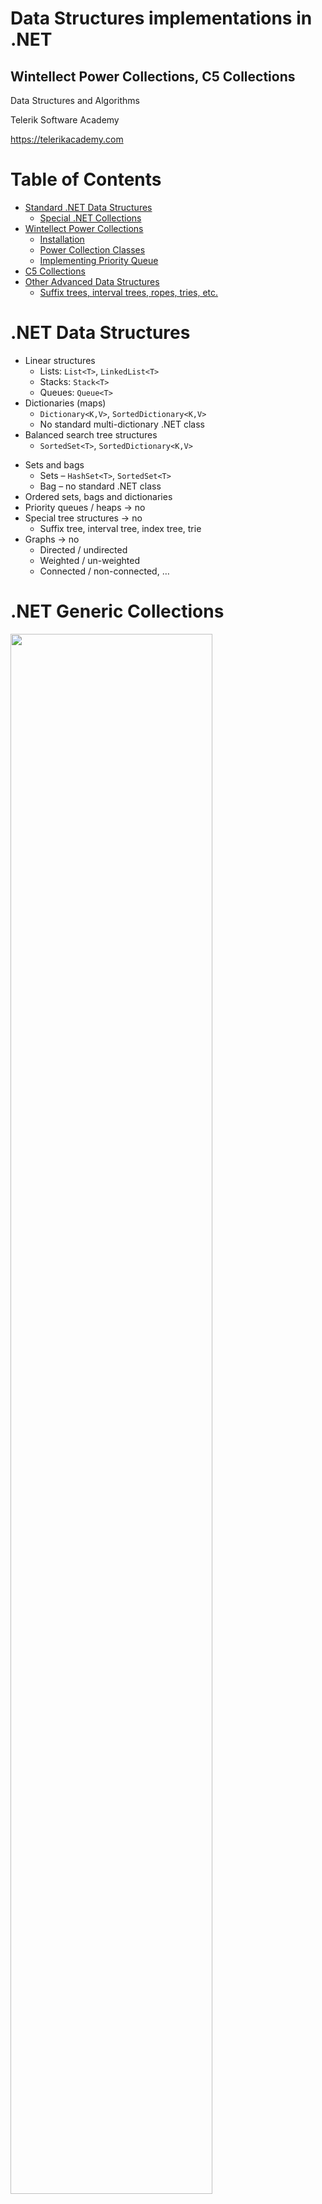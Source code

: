 <!-- section start -->
<!-- attr: { class:'slide-title', showInPresentation:true, hasScriptWrapper:true, style:'' } -->
# Data Structures implementations in .NET
##  Wintellect Power Collections, C5 Collections

<div class="signature">
    <p class="signature-course">Data Structures and Algorithms</p>
    <p class="signature-initiative">Telerik Software Academy</p>
    <a href="https://telerikacademy.com" class="signature-link">https://telerikacademy.com</a>
</div>

<!-- section start -->
<!-- attr: { showInPresentation:true, hasScriptWrapper:true, style:'' } -->
# Table of Contents
- [Standard .NET Data Structures](#standard)
  - [Special .NET Collections](#special)
- [Wintellect Power Collections](#wintellect)
  - [Installation](#wintellect)
  - [Power Collection Classes](#wintellectClasses)
  - [Implementing Priority Queue](#priorityQueue)
- [C5 Collections](#c5)
- [Other Advanced Data Structures](#advanced)
  - [Suffix trees, interval trees, ropes, tries, etc.](#advanced)


<!-- section start -->
<!-- attr: { class:'slide-section', showInPresentation:true, hasScriptWrapper:true, style:'' } -->
<!-- # Standard .NET Data Structures
##  Built-In .NET Data Structure Implementations -->


<!-- attr: { id:'standard', showInPresentation:true, hasScriptWrapper:true, style:'' } -->
# <a id="standard"></a>.NET Data Structures
* Linear structures
  * Lists: `List<T>`, `LinkedList<T>`
  * Stacks: `Stack<T>`
  * Queues: `Queue<T>`
* Dictionaries (maps)
  * `Dictionary<K,V>`, `SortedDictionary<K,V>`
  * No standard multi-dictionary .NET class
* Balanced search tree structures
  * `SortedSet<T>`, `SortedDictionary<K,V>`


<!-- attr: { showInPresentation:true, hasScriptWrapper:true, style:'font-size:0.95em' } -->
<!-- # .NET Data Structures -->
* Sets and bags
  * Sets – `HashSet<T>`, `SortedSet<T>`
  * Bag – no standard .NET class
* Ordered sets, bags and dictionaries
* Priority queues / heaps &rarr; no
* Special tree structures &rarr; no
  * Suffix tree, interval tree, index tree, trie
* Graphs &rarr; no
  * Directed / undirected
  * Weighted / un-weighted
  * Connected / non-connected, …


<!-- attr: { showInPresentation:true, hasScriptWrapper:true, style:'' } -->
# .NET Generic Collections

<img class="slide-image" src="imgs/generic-collections.png" style="width:80%; top:10%; left:10%" />

<!-- attr: { showInPresentation:true, hasScriptWrapper:true, style:'' } -->
# .NET Untyped Collections

<img class="slide-image" src="imgs/untyped-collections.png" style="width:80%; top:10%; left:10%" />


<!-- attr: { id:'special', showInPresentation:true, style:'' } -->
# <a id="special"></a>Special .NET Collections
* `Collection<T>`
  * Inheritable `IList<T>`, virtual `Add()` / `Remove()`
* `ObservableCollection<T>`
  * Event `CollectionChanged`
* `IReadOnlyCollection<T>`
    * Supports only `Count` and `GetEnumerator()`
* `IReadOnlyList<T>`
  * Supports only `Count`, `[]` and `GetEnumerator()`
* Concurrent collections (thread-safe)
  * `BlockingCollection<T>`, `ConcurrentBag<T>`, …


<!-- attr: { class:'slide-section demo', showInPresentation:true, hasScriptWrapper:true, style:'' } -->
<!-- # Special .NET Collections
##  [Demo]() -->


<!-- section start -->
<!-- attr: { class:'slide-section', showInPresentation:true, hasScriptWrapper:true, style:'' } -->
<!-- # Wintellect Power Collections
##  Open Source C# Implementation of All Major Data Structures: Lists, Sets, Bags, Dictionaries, etc. -->


<!-- attr: { id:'wintellect', showInPresentation:true, hasScriptWrapper:true, style:'' } -->
# <a id="wintellect"></a>Wintellect Power Collections
* Wintellect Power Collections is powerful open-source data structure library
  * Download: http://powercollections.codeplex.com
* Installing Power Collections in Visual Studio
  * Use NuGet package manager

<img class="slide-image" src="imgs/wintelect-power-collections.png" style="width:80%; top:55%; left:10%" />


<!-- attr: { id:'wintellectClasses', showInPresentation:true, hasScriptWrapper:true, style:'' } -->
# <a id="wintellectClasses"></a>Power Collections Classes
* `Bag<T>`
  * A bag (multi-set) based on hash-table
    * Unordered collection (with duplicates)
  * Add / Find / Remove work in time O(1)
  * `T` should provide `Equals()` and `GetHashCode()`
* `OrderedBag<T>`
  * A bag (multi-set) based on balanced search tree
  * Add / Find / Remove work in time O(log(N))
  * `T` should implement `IComparable<T>`


<!-- attr: { showInPresentation:true, hasScriptWrapper:true, style:'' } -->
<!-- # Power Collections Classes -->
* `Set<T>`
  * A set based on hash-table (no duplicates)
  * Add / Find / Remove work in time O(1)
  * Like .NET’s `HashSet<T>`
* `OrderedSet<T>`
  * A set based on balanced search tree (red-black)
  * Add / Find / Remove work in time O(log(N))
  * Like .NET’s `SortedSet<T>`
  * Provides fast `.Range(from, to)` operation

<!-- attr: { showInPresentation:true, hasScriptWrapper:true, style:'' } -->
<!-- # Power Collections Classes -->
* `MultiDictionary<TKey,TValue>`
  * A dictionary (map) implemented by hash-table
  * Allows duplicates (configurable)
  * Add / Find / Remove work in time O(1)
  * Like `Dictionary<TKey,List<TValue>>`
* `OrderedDictionary<TKey,TValue>` / `OrderedMultiDictionary<TKey,TValue>`
  * A dictionary based on balanced search tree
  * Add / Find / Remove work in time O(log(N))
  * Provides fast `.Range(from,to)` operation


<!-- attr: { showInPresentation:true, hasScriptWrapper:true, style:'' } -->
<!-- # Power Collections Classes -->
* `Deque<T>`
  * Double-ended queue (deque)
* `BigList<T>`
    * Editable sequence of indexed items
    * Like `List<T>` but provides
      * Fast `Insert` / `Delete` operations (at any position)
      * Fast `Copy` / `Concat` / `Sub-range` operations
    * Implemented by the data structure "`Rope`"
      * Special kind of balanced binary tree: [http://en.wikipedia.org/wiki/Rope_%28data_structure%29](http://en.wikipedia.org/wiki/Rope_%28data_structure%29)


<!-- attr: { class:'slide-section demo', showInPresentation:true, hasScriptWrapper:true, style:'' } -->
<!-- # Wintellect Power Collections
##  [Demo]() -->


<!-- attr: { id:'priorityQueue', showInPresentation:true } -->
# <a id="priorityQueue"></a>Priority Queue
* What is a "`priority` `queue`"?
  * Data structure to efficiently support finding the item with the highest priority
  * Like a queue, but with priorities
  *  The basic operations
    * `Enqueue(T element)`
    * `Dequeue() &rarr; T`
* There is no build-in `priority` `queue` in .NET
  * See the data structure "[binary heap](http://en.wikipedia.org/wiki/Binary_heap)"
  * Can be implemented also by `OrderedBag<T>`


<!-- attr: { showInPresentation:true, hasScriptWrapper:true, style:'font-size:0.9em' } -->
# Priority Queue Implementation

```cs
class PriorityQueue<T> where T : IComparable<T>
{
   private OrderedBag<T> queue;
   public int Count
   {
      get { return this.queue.Count; }
   }
   public PriorityQueue()
   {
      this.queue = new OrderedBag<T>();
   }
   public void Enqueue(T element)
   {
      this.queue.Add(element);
   }
   public T Dequeue()
   {
      return this.queue.RemoveFirst();
   }
}
```


<!-- attr: { class:'slide-section demo', showInPresentation:true, hasScriptWrapper:true, style:'' } -->
<!-- # Priority Queue
##  [Demo]() -->


<!-- section start -->
<!-- attr: { class:'slide-section', showInPresentation:true, hasScriptWrapper:true, style:'' } -->
<!-- # C5 Collections
##  Open Source Generic Collection Library for C# -->

<!-- attr: { id:'c5', showInPresentation:true, hasScriptWrapper:true, style:'' } -->
# <a id="c5"></a>C5 Collections
* What are "C5 Collections"?
  * C5 Generic Collection Library for C# and CLI
  * Open-Source Data Structures Library for .NET
  * http://www.itu.dk/research/c5/
  * Have solid documentation ([book](http://www.itu.dk/research/c5/latest/ITU-TR-2006-76.pdf))
  * The C5 library defines its own interfaces like
    * `IEnumerable<T>`
    * `IIndexed<T>`
    * `IIndexedSorted<T>`
    * etc.

<!-- attr: { showInPresentation:true, hasScriptWrapper:true, style:'' } -->
# C5 Collection Classes

<img class="slide-image" src="imgs/c5-classes.png" style="width:90%; top:10%; left:5%" />

<!-- attr: { showInPresentation:true, hasScriptWrapper:true, style:'' } -->
# C5 Collection Classes
* Classical collection classes
  * `ArrayList<T>`, `LinkedList<T>`, `CircularQueue<T>`, `HashSet<T>`, `TreeSet<T>`, `HashBag<T>`, `TreeBag<T>`
* `HashedArrayList<T>`
  * Combination of indexed list + hash-table
  * Fast `Add` / `Find` / `indexer []` &rarr; O(1)
* `IntervalHeap<T>`
  * Efficient double-ended priority queue

<!-- section start -->
<!-- attr: { class:'slide-section', showInPresentation:true, hasScriptWrapper:true, style:'' } -->
<!-- # Advanced Data Structures
##  Suffix Trees, Interval Trees, Tries, Ropes, Heaps, … -->

<!-- attr: { id:'advanced', showInPresentation:true, hasScriptWrapper:true, style:'' } -->
# <a id="advanced"></a>Advanced Data Structures
* **Suffix tree** (position tree)
  * Represents the suffixes of given string
  * Used to implement fast search in string
* **Trie** (prefix tree)
  * Special tree structure used for <br/>fastmulti-pattern matching
* **Rope**
  * Balanced tree structure for indexeditems with fast inserts / delete
  * Allows fast string edit operations

<img class="slide-image" src="imgs/suffix-tree.png" style="width:18%; top:12%; right:0%" />
<img class="slide-image" src="imgs/trie.png" style="width:20%; top:40%; right:0%" />
<img class="slide-image" src="imgs/rope.png" style="width:23%; top:73%; right:0%" />


<!-- attr: { showInPresentation:true, hasScriptWrapper:true, style:'' } -->
<!-- # Advanced Data Structures -->
* **Interval tree**
  * Keeps intervals [a…b] in ordered balanced tree
  * Allows to efficiently find all intervals that overlap with any given interval or point
* **Binary heap**, **Fibonacci heap**
  * Special tree-like data structures <br/>to efficiently implement a priority queue
* **Index trees**
  * Used to keep sorted indices of database records
  * B-tree, B+ tree, T-tree

<img class="slide-image" src="imgs/binary-heap.png" style="width:23%; top:36%; right:0%" />

<!-- section start -->
<!-- attr: { id:'questions', class:'slide-section', showInPresentation:true } -->
<!-- # Questions
## Advanced Data Structures -->

<!-- attr: { showInPresentation:true, hasScriptWrapper:true } -->
# Free Trainings @ Telerik Academy
- C# Programming @ Telerik Academy
    - [Data Structures and Algorithms](http://academy.telerik.com/student-courses/programming/data-structures-algorithms/about)
  - Telerik Software Academy
    - [telerikacademy.com](https://telerikacademy.com)
  - Telerik Academy @ Facebook
    - [facebook.com/TelerikAcademy](https://facebook.com/TelerikAcademy)
  - Telerik Software Academy Forums
    - [forums.academy.telerik.com](https://telerikacademy.com/Forum/Home)

